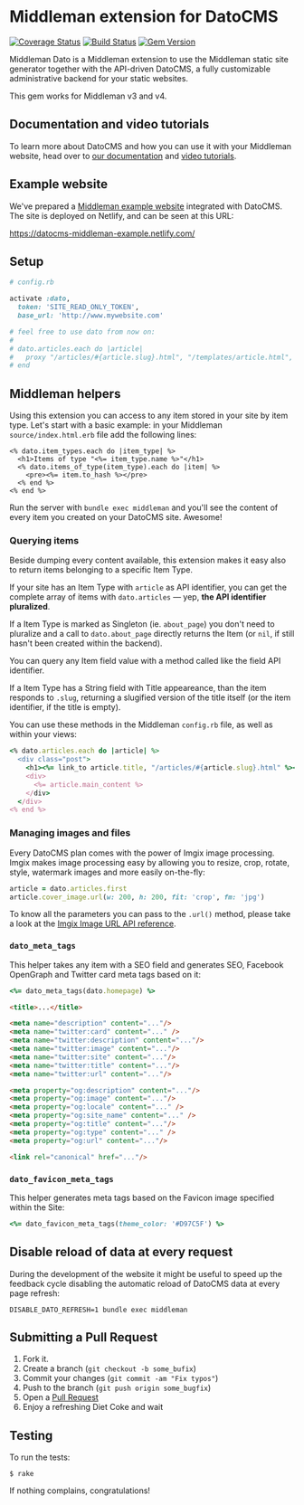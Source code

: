 # Middleman extension for DatoCMS

[![Coverage Status](https://coveralls.io/repos/github/datocms/middleman-dato/badge.svg?branch=master)](https://coveralls.io/github/datocms/middleman-dato?branch=master) [![Build Status](https://travis-ci.org/datocms/middleman-dato.svg?branch=master)](https://travis-ci.org/datocms/middleman-dato) [![Gem Version](https://badge.fury.io/rb/middleman-dato.svg)](https://badge.fury.io/rb/middleman-dato)

Middleman Dato is a Middleman extension to use the Middleman static site generator together with the API-driven DatoCMS, a fully customizable administrative backend for your static websites.

This gem works for Middleman v3 and v4.

## Documentation and video tutorials

To learn more about DatoCMS and how you can use it with your Middleman website, head over to [our documentation](http://www.datocms.com/docs/) and [video tutorials](http://www.datocms.com/docs/tutorials/middleman_netlify/).

## Example website

We've prepared a [Middleman example website](https://github.com/datocms/middleman-example) integrated with DatoCMS. The site is deployed on Netlify, and can be seen at this URL:

https://datocms-middleman-example.netlify.com/

## Setup

```ruby
# config.rb

activate :dato,
  token: 'SITE_READ_ONLY_TOKEN',
  base_url: 'http://www.mywebsite.com'

# feel free to use dato from now on:
#
# dato.articles.each do |article|
#   proxy "/articles/#{article.slug}.html", "/templates/article.html", locals: { article: article }
# end
```

## Middleman helpers

Using this extension you can access to any item stored in your site by item type.
Let's start with a basic example: in your Middleman `source/index.html.erb` file
add the following lines:

```erb
<% dato.item_types.each do |item_type| %>
  <h1>Items of type "<%= item_type.name %>"</h1>
  <% dato.items_of_type(item_type).each do |item| %>
    <pre><%= item.to_hash %></pre>
  <% end %>
<% end %>
```

Run the server with `bundle exec middleman` and you'll see the content of every
item you created on your DatoCMS site. Awesome!

### Querying items

Beside dumping every content available, this extension makes it easy also to 
return items belonging to a specific Item Type.

If your site has an Item Type with `article` as API identifier, you can get
the complete array of items with `dato.articles` — yep, **the API identifier pluralized**.

If a Item Type is marked as Singleton (ie. `about_page`) you don't need to pluralize and
a call to `dato.about_page` directly returns the Item (or `nil`, if still hasn't been created
within the backend).

You can query any Item field value with a method called like the field API identifier.

If a Item Type has a String field with Title appeareance, than the item responds to `.slug`,
returning a slugified version of the title itself (or the item identifier, if the title is empty).

You can use these methods in the Middleman `config.rb` file, as well as within your views:

```ruby
<% dato.articles.each do |article| %>
  <div class="post">
    <h1><%= link_to article.title, "/articles/#{article.slug}.html" %></h1>
    <div>
      <%= article.main_content %>
    </div>
  </div>
<% end %>
```

### Managing images and files

Every DatoCMS plan comes with the power of Imgix image processing. Imgix makes
image processing easy by allowing you to resize, crop, rotate, style, watermark
images and more easily on-the-fly:

```ruby
article = dato.articles.first
article.cover_image.url(w: 200, h: 200, fit: 'crop', fm: 'jpg')
```

To know all the parameters you can pass to the `.url()` method, please take
a look at the [Imgix Image URL API reference](https://docs.imgix.com/apis/url).

### `dato_meta_tags`

This helper takes any item with a SEO field and generates SEO, Facebook OpenGraph and Twitter card meta tags based on it:

```ruby
<%= dato_meta_tags(dato.homepage) %>
```

```html
<title>...</title>

<meta name="description" content="..."/>
<meta name="twitter:card" content="..." />
<meta name="twitter:description" content="..."/>
<meta name="twitter:image" content="..."/>
<meta name="twitter:site" content="..."/>
<meta name="twitter:title" content="..."/>
<meta name="twitter:url" content="..."/>

<meta property="og:description" content="..."/>
<meta property="og:image" content="..."/>
<meta property="og:locale" content="..." />
<meta property="og:site_name" content="..." />
<meta property="og:title" content="..."/>
<meta property="og:type" content="..." />
<meta property="og:url" content="..."/>

<link rel="canonical" href="..."/>
```

### `dato_favicon_meta_tags`

This helper generates meta tags based on the Favicon image specified within the Site:

```ruby
<%= dato_favicon_meta_tags(theme_color: '#D97C5F') %>
```

## Disable reload of data at every request

During the development of the website it might be useful to speed up the feedback cycle disabling the automatic reload of DatoCMS data at every page refresh:

```
DISABLE_DATO_REFRESH=1 bundle exec middleman
```

## Submitting a Pull Request

1. Fork it.
2. Create a branch (`git checkout -b some_bufix`)
3. Commit your changes (`git commit -am "Fix typos"`)
4. Push to the branch (`git push origin some_bugfix`)
5. Open a [Pull Request][1]
6. Enjoy a refreshing Diet Coke and wait

## Testing

To run the tests:

    $ rake

If nothing complains, congratulations!

[1]: http://github.com/datocms/middleman-dato/pulls
